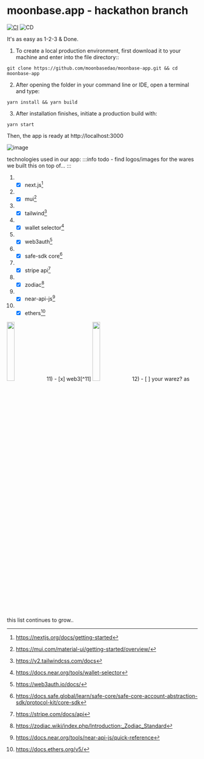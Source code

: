 # moonbase.app - hackathon branch
[![CI](https://github.com/MoonBaseDAO/moonbase-app/actions/workflows/node.js.yml/badge.svg)](https://github.com/MoonBaseDAO/moonbase-app/actions/workflows/node.js.yml)
![CD](https://img.shields.io/github/deployments/MoonBaseDAO/moonbase-app/production?label=CD&logo=Vercel&logoColor=white&server=https%3A%2F%2Fvercel.com&style=flat-square&branch=hackathon)

It's as easy as 1-2-3 & Done.

1) To create a local production environment, 
first download it to your machine and enter into the file directory::

```
git clone https://github.com/moonbasedao/moonbase-app.git && cd moonbase-app
```

2) After opening the folder in your command line or IDE, open a terminal and type:

```
yarn install && yarn build
```

3) After installation finishes, initiate a production build with:

```
yarn start
```

Then, the app is ready at http://localhost:3000

![image](https://media.discordapp.net/attachments/1047007258237743165/1087957535371296788/image.png)

technologies used in our app:
:::info
todo - find logos/images for the wares we built this on top of...
:::
1) - [x] next.js[^1]
2) - [x] mui[^2]
3) - [x] tailwind[^3]
4) - [x] wallet selector[^4]
5) - [x] web3auth[^5]
6) - [x] safe-sdk core[^6]
7) - [x] stripe api[^7]
8) - [x] zodiac[^8]
9) - [x] near-api-js[^9]
10) - [x] ethers[^10]
<img src="https://moralis.io/wp-content/uploads/2022/12/ethers.js-1-1024x708.png" width="20%" height="20%">
11) - [x] web3[^11] 
<img src="https://docs.web3js.org/img/web3js.svg"  width="20%" height="20%">
12) - [ ] your warez?
as this list continues to grow..

[^1]: https://nextjs.org/docs/getting-started

[^2]: https://mui.com/material-ui/getting-started/overview/

[^3]: https://v2.tailwindcss.com/docs

[^4]: https://docs.near.org/tools/wallet-selector

[^5]: https://web3auth.io/docs/

[^6]: https://docs.safe.global/learn/safe-core/safe-core-account-abstraction-sdk/protocol-kit/core-sdk

[^7]: https://stripe.com/docs/api

[^8]: https://zodiac.wiki/index.php/Introduction:_Zodiac_Standard

[^9]: https://docs.near.org/tools/near-api-js/quick-reference

[^10]: https://docs.ethers.org/v5/

[^11]: https://docs.web3js.org/
